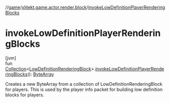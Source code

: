 //[game](../../index.md)/[xlitekt.game.actor.render.block](index.md)/[invokeLowDefinitionPlayerRenderingBlocks](invoke-low-definition-player-rendering-blocks.md)

# invokeLowDefinitionPlayerRenderingBlocks

[jvm]\
fun [Collection](https://kotlinlang.org/api/latest/jvm/stdlib/kotlin.collections/-collection/index.html)&lt;[LowDefinitionRenderingBlock](-low-definition-rendering-block/index.md)&gt;.[invokeLowDefinitionPlayerRenderingBlocks](invoke-low-definition-player-rendering-blocks.md)(): [ByteArray](https://kotlinlang.org/api/latest/jvm/stdlib/kotlin/-byte-array/index.html)

Creates a new ByteArray from a collection of LowDefinitionRenderingBlock for players. This is used by the player info packet for building low definition blocks for players.
